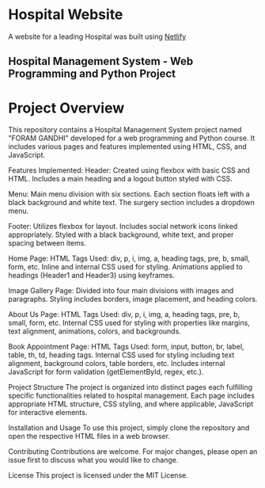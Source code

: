 # Hospital Website 
A website for a leading Hospital was built using [Netlify](https://roaring-platypus-450ca4.netlify.app/)


## Hospital Management System - Web Programming and Python Project
# Project Overview
This repository contains a Hospital Management System project named "FORAM GANDHI" developed for a web programming and Python course. It includes various pages and features implemented using HTML, CSS, and JavaScript.

Features Implemented:
Header: Created using flexbox with basic CSS and HTML.
Includes a main heading and a logout button styled with CSS.

Menu:
Main menu division with six sections.
Each section floats left with a black background and white text.
The surgery section includes a dropdown menu.

Footer:
Utilizes flexbox for layout.
Includes social network icons linked appropriately.
Styled with a black background, white text, and proper spacing between items.

Home Page:
HTML Tags Used: div, p, i, img, a, heading tags, pre, b, small, form, etc.
Inline and internal CSS used for styling.
Animations applied to headings (Header1 and Header3) using keyframes.

Image Gallery Page:
Divided into four main divisions with images and paragraphs.
Styling includes borders, image placement, and heading colors.

About Us Page:
HTML Tags Used: div, p, i, img, a, heading tags, pre, b, small, form, etc.
Internal CSS used for styling with properties like margins, text alignment, animations, colors, and backgrounds.

Book Appointment Page:
HTML Tags Used: form, input, button, br, label, table, th, td, heading tags.
Internal CSS used for styling including text alignment, background colors, table borders, etc.
Includes internal JavaScript for form validation (getElementById, regex, etc.).

Project Structure
The project is organized into distinct pages each fulfilling specific functionalities related to hospital management. Each page includes appropriate HTML structure, CSS styling, and where applicable, JavaScript for interactive elements.

Installation and Usage
To use this project, simply clone the repository and open the respective HTML files in a web browser.

Contributing
Contributions are welcome. For major changes, please open an issue first to discuss what you would like to change.

License
This project is licensed under the MIT License.

